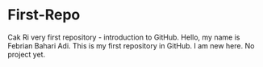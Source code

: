 First-Repo
==========

Cak Ri very first repository - introduction to GitHub.
Hello, my name is Febrian Bahari Adi.
This is my first repository in GitHub. I am new here. No project yet.
